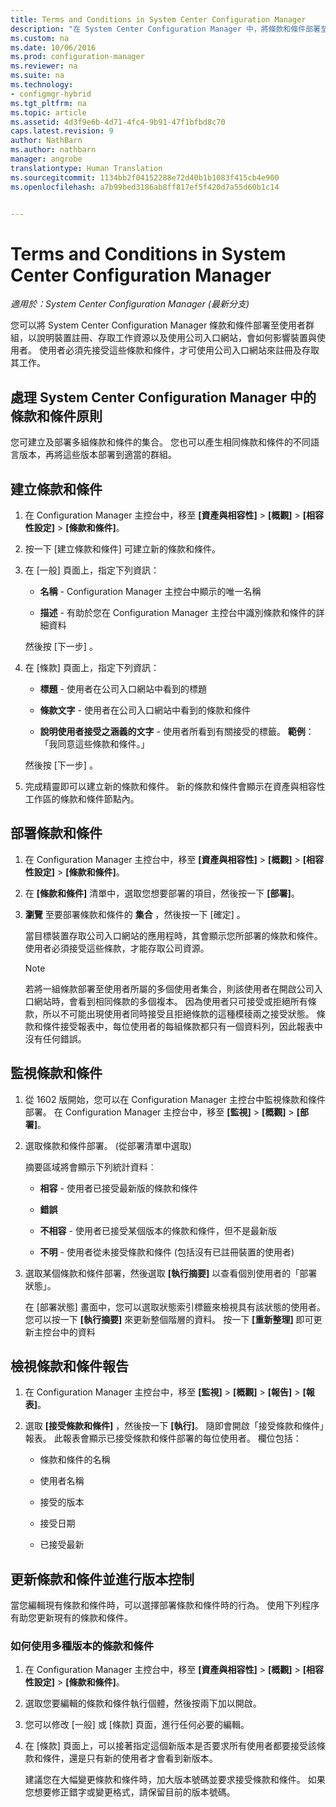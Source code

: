 ```yaml
---
title: Terms and Conditions in System Center Configuration Manager
description: "在 System Center Configuration Manager 中，將條款和條件部署至使用者群組。"
ms.custom: na
ms.date: 10/06/2016
ms.prod: configuration-manager
ms.reviewer: na
ms.suite: na
ms.technology:
- configmgr-hybrid
ms.tgt_pltfrm: na
ms.topic: article
ms.assetid: 4d3f9e6b-4d71-4fc4-9b91-47f1bfbd8c70
caps.latest.revision: 9
author: NathBarn
ms.author: nathbarn
manager: angrobe
translationtype: Human Translation
ms.sourcegitcommit: 1134bb2f04152288e72d40b1b1083f415cb4e900
ms.openlocfilehash: a7b99bed3186ab8ff817ef5f420d7a55d60b1c14


---
```

# <a name="terms-and-conditions-in-system-center-configuration-manager"></a>Terms and Conditions in System Center Configuration Manager

*適用於：System Center Configuration Manager (最新分支)*

您可以將 System Center Configuration Manager 條款和條件部署至使用者群組，以說明裝置註冊、存取工作資源以及使用公司入口網站，會如何影響裝置與使用者。 使用者必須先接受這些條款和條件，才可使用公司入口網站來註冊及存取其工作。  

 ## <a name="working-with-terms-and-conditions-policies-in-system-center-configuration-manager"></a>處理 System Center Configuration Manager 中的條款和條件原則  
 您可建立及部署多組條款和條件的集合。 您也可以產生相同條款和條件的不同語言版本，再將這些版本部署到適當的群組。  

## <a name="to-create-a-terms-and-conditions"></a>建立條款和條件  

1.  在 Configuration Manager 主控台中，移至 **[資產與相容性]** > **[概觀]** > **[相容性設定]** > **[條款和條件]**。  

2.  按一下 [建立條款和條件]  可建立新的條款和條件。  

3.  在 [一般]  頁面上，指定下列資訊：  

    -   **名稱** - Configuration Manager 主控台中顯示的唯一名稱  

    -   **描述** - 有助於您在 Configuration Manager 主控台中識別條款和條件的詳細資料  

     然後按 [下一步] 。  

4.  在 [條款]  頁面上，指定下列資訊：  

    -   **標題** - 使用者在公司入口網站中看到的標題  

    -   **條款文字** - 使用者在公司入口網站中看到的條款和條件  

    -   **說明使用者接受之涵義的文字** - 使用者所看到有關接受的標籤。 **範例**：「我同意這些條款和條件。」  

     然後按 [下一步] 。  

5.  完成精靈即可以建立新的條款和條件。 新的條款和條件會顯示在資產與相容性工作區的條款和條件節點內。  

## <a name="to-deploy-a-terms-and-conditions"></a>部署條款和條件  

1.  在 Configuration Manager 主控台中，移至 **[資產與相容性]** > **[概觀]** > **[相容性設定]** > **[條款和條件]**。  

2.  在 **[條款和條件]** 清單中，選取您想要部署的項目，然後按一下 **[部署]**。  

3.  **瀏覽** 至要部署條款和條件的 **集合** ，然後按一下 [確定] 。  

     當目標裝置存取公司入口網站的應用程時，其會顯示您所部署的條款和條件。 使用者必須接受這些條款，才能存取公司資源。  

    > [!NOTE]  
    >  若將一組條款部署至使用者所屬的多個使用者集合，則該使用者在開啟公司入口網站時，會看到相同條款的多個複本。 因為使用者只可接受或拒絕所有條款，所以不可能出現使用者同時接受且拒絕條款的這種模稜兩之接受狀態。 條款和條件接受報表中，每位使用者的每組條款都只有一個資料列，因此報表中沒有任何錯誤。  

## <a name="to-monitor-terms-and-conditions"></a>監視條款和條件  

1.  從 1602 版開始，您可以在 Configuration Manager 主控台中監視條款和條件部署。 在 Configuration Manager 主控台中，移至 **[監視]** > **[概觀]** > **[部署]**。  

2.  選取條款和條件部署。 (從部署清單中選取)  

     摘要區域將會顯示下列統計資料︰  

    -   **相容** - 使用者已接受最新版的條款和條件  

    -   **錯誤**  

    -   **不相容** - 使用者已接受某個版本的條款和條件，但不是最新版  

    -   **不明** - 使用者從未接受條款和條件 (包括沒有已註冊裝置的使用者)  

3.  選取某個條款和條件部署，然後選取 **[執行摘要]** 以查看個別使用者的「部署狀態」。  

     在 [部署狀態] 畫面中，您可以選取狀態索引標籤來檢視具有該狀態的使用者。 您可以按一下 **[執行摘要]** 來更新整個階層的資料。 按一下 **[重新整理]** 即可更新主控台中的資料  

## <a name="to-view-a-terms-and-conditions-report"></a>檢視條款和條件報告  

1.  在 Configuration Manager 主控台中，移至 **[監視]** > **[概觀]** > **[報告]** > **[報表]**。  

2.  選取 **[接受條款和條件]** ，然後按一下 **[執行]**。 隨即會開啟「接受條款和條件」報表。 此報表會顯示已接受條款和條件部署的每位使用者。 欄位包括：  

    -   條款和條件的名稱  

    -   使用者名稱  

    -   接受的版本  

    -   接受日期  

    -   已接受最新  

## <a name="updates-and-version-control-for-terms-and-conditions"></a>更新條款和條件並進行版本控制  
 當您編輯現有條款和條件時，可以選擇部署條款和條件時的行為。 使用下列程序有助您更新現有的條款和條件。  

### <a name="how-to-work-with-multiple-versions-of-terms-and-conditions"></a>如何使用多種版本的條款和條件  

1.  在 Configuration Manager 主控台中，移至 **[資產與相容性]** > **[概觀]** > **[相容性設定]** > **[條款和條件]**。  

2.  選取您要編輯的條款和條件執行個體，然後按兩下加以開啟。  

3.  您可以修改 [一般]  或 [條款]  頁面，進行任何必要的編輯。  

4.  在 [條款]  頁面上，可以接著指定這個新版本是否要求所有使用者都要接受該條款和條件，還是只有新的使用者才會看到新版本。  

     建議您在大幅變更條款和條件時，加大版本號碼並要求接受條款和條件。 如果您想要修正錯字或變更格式，請保留目前的版本號碼。



<!--HONumber=Nov16_HO1-->


